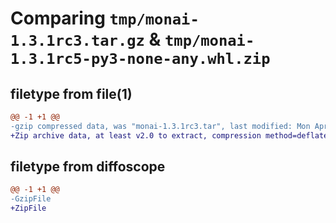 # Comparing `tmp/monai-1.3.1rc3.tar.gz` & `tmp/monai-1.3.1rc5-py3-none-any.whl.zip`

## filetype from file(1)

```diff
@@ -1 +1 @@
-gzip compressed data, was "monai-1.3.1rc3.tar", last modified: Mon Apr 15 13:09:18 2024, max compression
+Zip archive data, at least v2.0 to extract, compression method=deflate
```

## filetype from diffoscope

```diff
@@ -1 +1 @@
-GzipFile
+ZipFile
```

